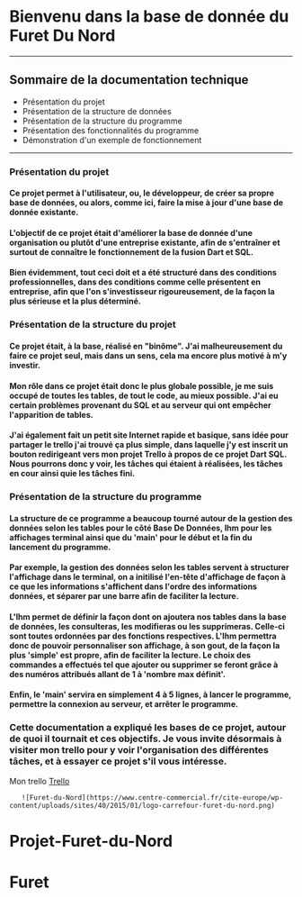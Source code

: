 # Bienvenu dans la base de donnée du Furet Du Nord
--------------------------
## Sommaire de la documentation technique  
* Présentation du projet
* Présentation de la structure de données
* Présentation de la structure du programme
* Présentation des fonctionnalités du programme
* Démonstration d'un exemple de fonctionnement  
--------------------------
### Présentation du projet  
#### Ce projet permet à l'utilisateur, ou, le développeur, de créer sa propre base de données, ou alors, comme ici, faire la mise à jour d'une base de donnée existante.  
#### L'objectif de ce projet était d'améliorer la base de donnée d'une organisation ou plutôt d'une entreprise existante, afin de s'entraîner et surtout de connaître le fonctionnement de la fusion Dart et SQL.  
#### Bien évidemment, tout ceci doit et a été structuré dans des conditions professionnelles, dans des conditions comme celle présentent en entreprise, afin que l'on s'investisseur rigoureusement, de la façon la plus sérieuse et la plus déterminé.  

### Présentation de la structure du projet  
#### Ce projet était, à la base, réalisé en "binôme". J'ai malheureusement du faire ce projet seul, mais dans un sens, cela ma encore plus motivé à m'y investir.  
#### Mon rôle dans ce projet était donc le plus globale possible, je me suis occupé de toutes les tables, de tout le code, au mieux possible. J'ai eu certain problèmes provenant du SQL et au serveur qui ont empêcher l'apparition de tables.  
#### J'ai également fait un petit site Internet rapide et basique, sans idée pour partager le trello j'ai trouvé ça plus simple, dans laquelle j'y est inscrit un bouton redirigeant vers mon projet Trello à propos de ce projet Dart SQL. Nous pourrons donc y voir, les tâches qui étaient à réalisées, les tâches en cour ainsi quie les tâches fini.  

### Présentation de la structure du programme  
#### La structure de ce programme a beaucoup tourné autour de la gestion des données selon les tables pour le côté Base De Données, Ihm pour les affichages terminal ainsi que du 'main' pour le début et la fin du lancement du programme.  
#### Par exemple, la gestion des données selon les tables servent à structurer l'affichage dans le terminal, on a initilisé l'en-tête d'affichage de façon à ce que les informations s'affichent dans l'ordre des informations données, et séparer par une barre afin de faciliter la lecture.  
#### L'Ihm permet de définir la façon dont on ajoutera nos tables dans la base de données, les consulteras, les modifieras ou les supprimeras. Celle-ci sont toutes ordonnées par des fonctions respectives. L'Ihm permettra donc de pouvoir personnaliser son affichage, à son gout, de la façon la plus 'simple' est propre, afin de faciliter la lecture. Le choix des commandes a effectués tel que ajouter ou supprimer se feront grâce à des numéros attribués allant de 1 à 'nombre max définit'.  
#### Enfin, le 'main' servira en simplement 4 à 5 lignes, à lancer le programme, permettre la connexion au serveur, et arrêter le programme.  

### Cette documentation a expliqué les bases de ce projet, autour de quoi il tournait et ces objectifs. Je vous invite désormais à visiter mon trello pour y voir l'organisation des différentes tâches, et à essayer ce projet s'il vous intéresse.
  
Mon trello [Trello](https://trello.com/b/IW5U8g6P/projet-dart-sql)  
  
       ![Furet-du-Nord](https://www.centre-commercial.fr/cite-europe/wp-content/uploads/sites/40/2015/01/logo-carrefour-furet-du-nord.png)  

# Projet-Furet-du-Nord
# Furet
